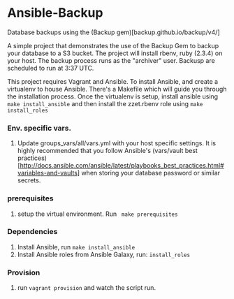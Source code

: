 # Ansible-Backup
Database backups using the (Backup gem)[backup.github.io/backup/v4/]

A simple project that demonstrates the use of the Backup Gem to backup your database to a S3 bucket. The project will install rbenv, ruby (2.3.4) on your host. The backup process runs as the "archiver" user. Backusp are scheduled to run at 3:37 UTC.

This project requires Vagrant and Ansible. To install Ansible, and create a virtualenv to house Ansible. There's a Makefile which will guide you through the installation process. Once the virtualenv is setup, install ansible using ```make install_ansible``` and then install the zzet.rbenv role using ```make install_roles```

### Env. specific vars.
1. Update groups_vars/all/vars.yml with your host specific settings.  It is highly recommended that you follow Ansible's (vars/vault best practices)[http://docs.ansible.com/ansible/latest/playbooks_best_practices.html#variables-and-vaults] when storing your database password or similar secrets. 

### prerequisites
1. setup the virtual environment. Run ``` make prerequisites```

### Dependencies
1. Install Ansible, run ```make install_ansible```
1. Install Ansible roles from Ansible Galaxy, run: ```install_roles```

### Provision
1. run ```vagrant provision``` and watch the script run.

